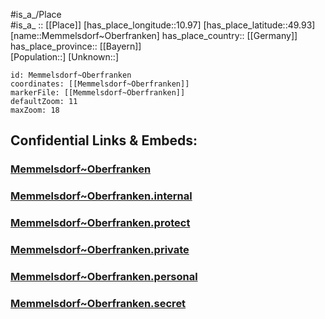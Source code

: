 ﻿---
location: [49.93,10.97] 
mapzoom: [7,12] 
mapmarker: city 
type: City
tags:
- geo/City


SpocWebEntityId: 32403
isDeleted: false
confidential: public

---
#is_a_/Place  
#is_a_ :: [[Place]] 
[has_place_longitude::10.97] 
[has_place_latitude::49.93] 
[name::Memmelsdorf~Oberfranken] 
has_place_country:: [[Germany]]  
has_place_province:: [[Bayern]]  
[Population::] 
[Unknown::] 


```leaflet
id: Memmelsdorf~Oberfranken
coordinates: [[Memmelsdorf~Oberfranken]] 
markerFile: [[Memmelsdorf~Oberfranken]] 
defaultZoom: 11 
maxZoom: 18
```


## Confidential Links & Embeds: 

### [Memmelsdorf~Oberfranken](/_public/Earth/Continent/Europe/Europe~Central/Germany/Germany~West/Bayern/counties~Bayern/Bamberg/cities~Bamberg/Memmelsdorf/City/Memmelsdorf~Oberfranken.md) 

### [Memmelsdorf~Oberfranken.internal](/_internal/Earth/Continent/Europe/Europe~Central/Germany/Germany~West/Bayern/counties~Bayern/Bamberg/cities~Bamberg/Memmelsdorf/City/Memmelsdorf~Oberfranken.internal.md) 

### [Memmelsdorf~Oberfranken.protect](/_protect/Earth/Continent/Europe/Europe~Central/Germany/Germany~West/Bayern/counties~Bayern/Bamberg/cities~Bamberg/Memmelsdorf/City/Memmelsdorf~Oberfranken.protect.md) 

### [Memmelsdorf~Oberfranken.private](/_private/Earth/Continent/Europe/Europe~Central/Germany/Germany~West/Bayern/counties~Bayern/Bamberg/cities~Bamberg/Memmelsdorf/City/Memmelsdorf~Oberfranken.private.md) 

### [Memmelsdorf~Oberfranken.personal](/_personal/Earth/Continent/Europe/Europe~Central/Germany/Germany~West/Bayern/counties~Bayern/Bamberg/cities~Bamberg/Memmelsdorf/City/Memmelsdorf~Oberfranken.personal.md) 

### [Memmelsdorf~Oberfranken.secret](/_secret/Earth/Continent/Europe/Europe~Central/Germany/Germany~West/Bayern/counties~Bayern/Bamberg/cities~Bamberg/Memmelsdorf/City/Memmelsdorf~Oberfranken.secret.md) 
